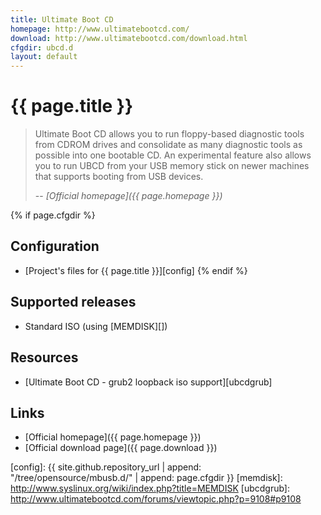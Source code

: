 ```yaml
---
title: Ultimate Boot CD
homepage: http://www.ultimatebootcd.com/
download: http://www.ultimatebootcd.com/download.html
cfgdir: ubcd.d
layout: default
---
```


# {{ page.title }}

> Ultimate Boot CD allows you to run floppy-based diagnostic tools from CDROM
> drives and consolidate as many diagnostic tools as possible into one bootable
> CD. An experimental feature also allows you to run UBCD from your USB memory
> stick on newer machines that supports booting from USB devices.
>
> -- <cite markdown="1">[Official homepage]({{ page.homepage }})</cite>


{% if page.cfgdir %}
## Configuration

- [Project's files for {{ page.title }}][config]
{% endif %}


## Supported releases

- Standard ISO (using [MEMDISK][])


## Resources

- [Ultimate Boot CD - grub2 loopback iso support][ubcdgrub]


## Links

- [Official homepage]({{ page.homepage }})
- [Official download page]({{ page.download }})


[config]: {{ site.github.repository_url | append: "/tree/opensource/mbusb.d/" | append: page.cfgdir }}
[memdisk]: http://www.syslinux.org/wiki/index.php?title=MEMDISK
[ubcdgrub]: http://www.ultimatebootcd.com/forums/viewtopic.php?p=9108#p9108
